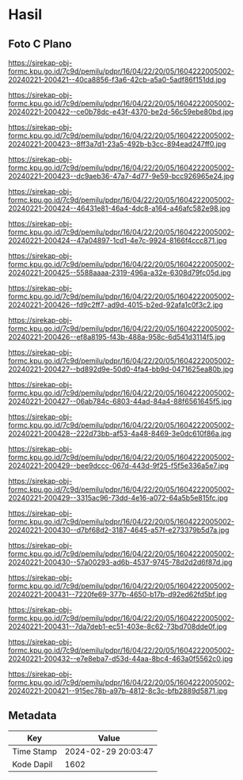 # Hasil

## Foto C Plano

https://sirekap-obj-formc.kpu.go.id/7c9d/pemilu/pdpr/16/04/22/20/05/1604222005002-20240221-200421--40ca8856-f3a6-42cb-a5a0-5adf86f151dd.jpg

https://sirekap-obj-formc.kpu.go.id/7c9d/pemilu/pdpr/16/04/22/20/05/1604222005002-20240221-200422--ce0b78dc-e43f-4370-be2d-56c59ebe80bd.jpg

https://sirekap-obj-formc.kpu.go.id/7c9d/pemilu/pdpr/16/04/22/20/05/1604222005002-20240221-200423--8ff3a7d1-23a5-492b-b3cc-894ead247ff0.jpg

https://sirekap-obj-formc.kpu.go.id/7c9d/pemilu/pdpr/16/04/22/20/05/1604222005002-20240221-200423--dc9aeb36-47a7-4d77-9e59-bcc926965e24.jpg

https://sirekap-obj-formc.kpu.go.id/7c9d/pemilu/pdpr/16/04/22/20/05/1604222005002-20240221-200424--46431e81-46a4-4dc8-a164-a46afc582e98.jpg

https://sirekap-obj-formc.kpu.go.id/7c9d/pemilu/pdpr/16/04/22/20/05/1604222005002-20240221-200424--47a04897-1cd1-4e7c-9924-8166f4ccc871.jpg

https://sirekap-obj-formc.kpu.go.id/7c9d/pemilu/pdpr/16/04/22/20/05/1604222005002-20240221-200425--5588aaaa-2319-496a-a32e-6308d79fc05d.jpg

https://sirekap-obj-formc.kpu.go.id/7c9d/pemilu/pdpr/16/04/22/20/05/1604222005002-20240221-200426--fd9c2ff7-ad9d-4015-b2ed-92afa1c0f3c2.jpg

https://sirekap-obj-formc.kpu.go.id/7c9d/pemilu/pdpr/16/04/22/20/05/1604222005002-20240221-200426--ef8a8195-f43b-488a-958c-6d541d3114f5.jpg

https://sirekap-obj-formc.kpu.go.id/7c9d/pemilu/pdpr/16/04/22/20/05/1604222005002-20240221-200427--bd892d9e-50d0-4fa4-bb9d-0471625ea80b.jpg

https://sirekap-obj-formc.kpu.go.id/7c9d/pemilu/pdpr/16/04/22/20/05/1604222005002-20240221-200427--06ab784c-6803-44ad-84a4-88f6561645f5.jpg

https://sirekap-obj-formc.kpu.go.id/7c9d/pemilu/pdpr/16/04/22/20/05/1604222005002-20240221-200428--222d73bb-af53-4a48-8469-3e0dc610f86a.jpg

https://sirekap-obj-formc.kpu.go.id/7c9d/pemilu/pdpr/16/04/22/20/05/1604222005002-20240221-200429--bee9dccc-067d-443d-9f25-f5f5e336a5e7.jpg

https://sirekap-obj-formc.kpu.go.id/7c9d/pemilu/pdpr/16/04/22/20/05/1604222005002-20240221-200429--3315ac96-73dd-4e16-a072-64a5b5e815fc.jpg

https://sirekap-obj-formc.kpu.go.id/7c9d/pemilu/pdpr/16/04/22/20/05/1604222005002-20240221-200430--d7bf68d2-3187-4645-a57f-e273379b5d7a.jpg

https://sirekap-obj-formc.kpu.go.id/7c9d/pemilu/pdpr/16/04/22/20/05/1604222005002-20240221-200430--57a00293-ad6b-4537-9745-78d2d2d6f87d.jpg

https://sirekap-obj-formc.kpu.go.id/7c9d/pemilu/pdpr/16/04/22/20/05/1604222005002-20240221-200431--7220fe69-377b-4650-b17b-d92ed62fd5bf.jpg

https://sirekap-obj-formc.kpu.go.id/7c9d/pemilu/pdpr/16/04/22/20/05/1604222005002-20240221-200431--7da7deb1-ec51-403e-8c62-73bd708dde0f.jpg

https://sirekap-obj-formc.kpu.go.id/7c9d/pemilu/pdpr/16/04/22/20/05/1604222005002-20240221-200432--e7e8eba7-d53d-44aa-8bc4-463a0f5562c0.jpg

https://sirekap-obj-formc.kpu.go.id/7c9d/pemilu/pdpr/16/04/22/20/05/1604222005002-20240221-200421--915ec78b-a97b-4812-8c3c-bfb2889d5871.jpg


## Metadata

| Key        | Value               |
| ---------- | ------------------- |
| Time Stamp | 2024-02-29 20:03:47 |
| Kode Dapil | 1602                |



